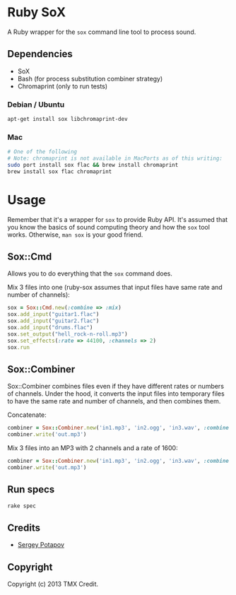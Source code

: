 # Ruby SoX

A Ruby wrapper for the `sox` command line tool to process sound.


## Dependencies

* SoX
* Bash (for process substitution combiner strategy)
* Chromaprint (only to run tests)

### Debian / Ubuntu

```bash
apt-get install sox libchromaprint-dev
```

### Mac

```bash
# One of the following
# Note: chromaprint is not available in MacPorts as of this writing:
sudo port install sox flac && brew install chromaprint
brew install sox flac chromaprint
```

# Usage

Remember that it's a wrapper for `sox` to provide Ruby API.
It's assumed that you know the basics of sound computing theory and how
the `sox` tool works. Otherwise, `man sox` is your good friend.

## Sox::Cmd

Allows you to do everything that the `sox` command does.

Mix 3 files into one (ruby-sox assumes that input files have same rate and number of channels):

```ruby
sox = Sox::Cmd.new(:combine => :mix)
sox.add_input("guitar1.flac")
sox.add_input("guitar2.flac")
sox.add_input("drums.flac")
sox.set_output("hell_rock-n-roll.mp3")
sox.set_effects(:rate => 44100, :channels => 2)
sox.run
```

## Sox::Combiner

Sox::Combiner combines files even if they have different rates or numbers
of channels. Under the hood, it converts the input files into temporary files
to have the same rate and number of channels, and then combines them.

Concatenate:

```ruby
combiner = Sox::Combiner.new('in1.mp3', 'in2.ogg', 'in3.wav', :combine => :concatenate)
combiner.write('out.mp3')
```

Mix 3 files into an MP3 with 2 channels and a rate of 1600:

```ruby
combiner = Sox::Combiner.new('in1.mp3', 'in2.ogg', 'in3.wav', :combine => :mix, :rate => 1600, :channels => 2)
combiner.write('out.mp3')
```

## Run specs

```bash
rake spec
```

## Credits

* [Sergey Potapov](https://github.com/greyblake)

## Copyright

Copyright (c) 2013 TMX Credit.
